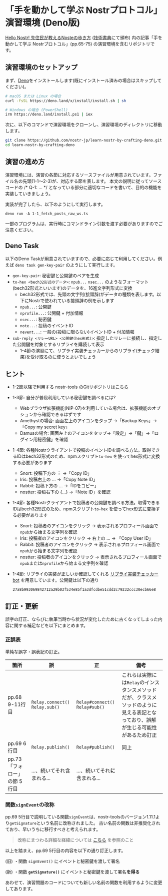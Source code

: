 # 「手を動かして学ぶ Nostrプロトコル」演習環境 (Deno版)
[Hello Nostr! 先住民が教えるNosteの歩き方](https://nip-book.nostr-jp.org/book/1/) ([技術書典](https://techbookfest.org/)にて頒布) 内の記事「手を動かして学ぶ Nostrプロトコル」(pp.65-75) の演習環境を含むリポジトリです。

## 演習環境のセットアップ

まず、[Deno](https://deno.com/runtime)をインストールします(既にインストール済みの場合はスキップしてください)。

```bash
# macOS または Linux の場合
curl -fsSL https://deno.land/x/install/install.sh | sh

# Windows の場合 (PowerShell)
irm https://deno.land/install.ps1 | iex
```

次に、以下のコマンドで演習環境をクローンし、演習環境のディレクトリに移動します。

```bash
git clone https://github.com/nostr-jp/learn-nostr-by-crafting-deno.git
cd learn-nostr-by-crafting-deno
```

## 演習の進め方

演習環境には、演習の各節に対応するソースファイルが用意されています。ファイル名の先頭(1-1〜2-3)が、対応する節を表します。 
本文の説明に従ってソースコードの /* Q-1: ... */ となっている部分に適切なコードを書いて、目的の機能を実装していきましょう。

実装が完了したら、以下のようにして実行します。

```
deno run -A 1-1_fetch_posts_raw_ws.ts
```

一部のプログラムは、実行時にコマンドライン引数を渡す必要がありますのでご注意ください。

## Deno Task

以下のDeno Taskが用意されていますので、必要に応じて利用してください。例えば `deno task gen-key-pair` のようにして実行します。

- `gen-key-pair`: 秘密鍵と公開鍵のペアを生成
- `to-hex <bech32形式のデータ>`: `npub...` `nsec...` のようなフォーマット(bech32形式といいます)のデータを、16進文字列形式に変換
  - bech32形式では、先頭の文字列(接頭辞)がデータの種類を表します。以下にNostrで使われている接頭辞の例を示します
  - `npub...`: 公開鍵
  - `nprofile...`: 公開鍵 + 付加情報
  - `nsec...`: 秘密鍵
  - `note...`: 投稿のイベントID
  - `nevent...`: 一般の(投稿に限らない)イベントID + 付加情報
- `sub-reply <リレーURL> <公開鍵(hex形式)>`: 指定したリレーに接続し、指定した公開鍵を対象とするリプライを購読して表示
  - 1-4節の演習にて、リプライ実装チェッカーからのリプライ(チェック結果)を受け取るのに使うとよいでしょう

## ヒント
- 1-2節以降で利用する nostr-tools のGitリポジトリは[こちら](https://github.com/nbd-wtf/nostr-tools)
- 1-3節: 自分が普段利用している秘密鍵を調べるには?
  - Webブラウザ拡張機能(NIP-07)を利用している場合は、拡張機能のオプションから確認できるはずです
  - Amethystの場合: 画面左上のアイコンをタップ →「Backup Keys」→「Copy my secret key」
  - Damusの場合: 画面左上のアイコンをタップ→「設定」→「鍵」→「ログイン用秘密鍵」を確認
- 1-4節: 各種Nostrクライアントで投稿のイベントIDを調べる方法。取得できるIDはbech32形式のため、npmスクリプト`to-hex` を使ってhex形式に変換する必要があります
  - Snort: 投稿下方の ︙ →「Copy ID」
  - Iris: 投稿右上の … →「Copy Note ID」
  - Rabbit: 投稿下方の … →「IDをコピー」
  - nostter: 投稿右下の {…} →「Note ID」を確認
- 1-4節: 各種Nostrクライアントで投稿者の公開鍵を調べる方法。取得できるIDはbech32形式のため、npmスクリプト`to-hex` を使ってhex形式に変換する必要があります
  - Snort: 投稿者のアイコンをクリック → 表示されるプロフィール画面で`npub`から始まる文字列を確認
  - Iris: 投稿者のアイコンをクリック → 右上の … → 「Copy User ID」
  - Rabbit: 投稿者のアイコンをクリック → 表示されるプロフィール画面で`npub`から始まる文字列を確認
  - nostter: 投稿者のアイコンをクリック → 表示されるプロフィール画面で`npub`または`nprofile`から始まる文字列を確認
- 1-4節: リプライの実装が正しいか確認してくれる [リプライ実装チェッカーbot](https://nostx.shino3.net/npub1y75tnycxnpp8z23fkql4xn597x3alnd728xa93ujxtxvxrktvm5qf3rg9u/) を用意しています。公開鍵は以下の通り

  ```
  27a8b993069842712a29b03f534e85f1a3dfcdbe51cdd2c79232ccc30ecb66e8
  ```

## 訂正・更新
誤字の訂正、ならびに執筆当時から状況が変化したために古くなってしまった内容に関する補足などを以下にまとめます。

### 正誤表
単純な誤字・誤表記の訂正。

|箇所|誤|正|備考|
|---|--|--|---|
|pp.68 9-11行目|`Relay.connect()`<br>`Relay.sub()`|`Relay#connect()`<br>`Relay#sub()`|これらは実際には`Relay`のインスタンスメソッドだが、クラスメソッドのように見える表記となっており、誤解が生じる可能性があるため訂正|
|pp.69 6行目|`Relay.publish()`|`Relay#publish()`|同上|
|pp.73 「フォロー」の節 5行目|...、続いてそれ含まれる...|...、続いてそれ**に**含まれる...||


### 関数`signEvent`の改称
pp.69 5行目で説明している関数`signEvent`は、nostr-toolsのバージョン1.11.1より`getSignature`という名前に改称されました。
古い名前の関数は非推奨化されており、早いうちに移行すべきと考えられます。

> 改称にまつわる詳細な経緯については [こちら](https://github.com/nbd-wtf/nostr-tools/pull/195) を参照のこと


以上を踏まえ、pp.69 5行目の内容を以下の通り訂正します。

(旧) ・関数 `signEvent()` にイベントと秘密鍵を渡して署名

(新) ・関数 **`getSignature()`** にイベントと秘密鍵を渡して署名**を得る**

あわせて、演習問題のコードについても新しい名前の関数を利用するように変更してあります。
